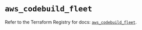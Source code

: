 # `aws_codebuild_fleet`

Refer to the Terraform Registry for docs: [`aws_codebuild_fleet`](https://registry.terraform.io/providers/hashicorp/aws/5.94.0/docs/resources/codebuild_fleet).

